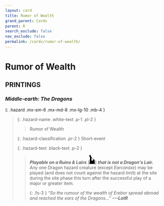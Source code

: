 ```yaml
---
layout: card
title: Rumor of Wealth
grand_parent: Cards
parent: R
search_exclude: false
nav_exclude: false
permalink: /cards/rumor-of-wealth/
---
```


# Rumor of Wealth


## PRINTINGS


### _Middle-earth: The Dragons_

{: .hazard .mx-sm-6 .mx-md-8 .mx-lg-10 .mb-4 }
> {: .hazard-name .white-text .p-1 .pl-2 }
> > <div class="hazard-mp"></div>
> > <div class="card-name">Rumor of Wealth</div>
>
> {: .hazard-classification .pr-2 }
> Short-event
>
> {: .hazard-text .black-text .p-2 }
> > ***Playable on a Ruins & Lairs*** <nobr>[<img src="/assets/images/ruinlair.svg">]</nobr> ***that is not a Dragon's Lair.*** Any one Dragon hazard creature (except _Earcaraxe_) may be played (and does not count against the hazard limit) at the site during the site phase this turn after the successful play of a major or greater item. 
> > 
> > {: .fs-3 } 
> > _“So the rumour of the wealth of Erebor spread abroad and reached the ears of the Dragons...”_ ***---&#65279;LotR*** 
>


